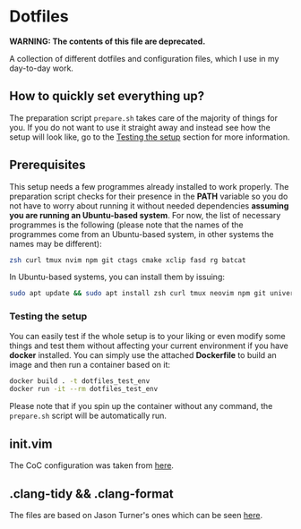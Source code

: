 # Dotfiles

**WARNING: The contents of this file are deprecated.**

A collection of different dotfiles and configuration files, which I use in my day-to-day work.

## How to quickly set everything up?

The preparation script `prepare.sh` takes care of the majority of things for you. If you do not want to use it straight away and instead see how the setup will look like, go to the [Testing the setup](#testing-the-setup) section for more information.

## Prerequisites

This setup needs a few programmes already installed to work properly. The preparation script checks for their presence in the **PATH** variable so you do not have to worry about running it without needed dependencies **assuming you are running an Ubuntu-based system**. For now, the list of necessary programmes is the following (please note that the names of the programmes come from an Ubuntu-based system, in other systems the names may be different):

```bash
zsh curl tmux nvim npm git ctags cmake xclip fasd rg batcat
```


In Ubuntu-based systems, you can install them by issuing:

```bash
sudo apt update && sudo apt install zsh curl tmux neovim npm git universal-ctags cmake xclip fasd ripgrep bat
```


### Testing the setup

You can easily test if the whole setup is to your liking or even modify some things and test them without affecting your current environment if you have **docker** installed. You can simply use the attached **Dockerfile** to build an image and then run a container based on it:

```bash
docker build . -t dotfiles_test_env
docker run -it --rm dotfiles_test_env
```

Please note that if you spin up the container without any command, the `prepare.sh` script will be automatically run.

## init.vim

The CoC configuration was taken from [here](https://ianding.io/2019/07/29/configure-coc-nvim-for-c-c++-development/).

## .clang-tidy && .clang-format

The files are based on Jason Turner's ones which can be seen [here](https://github.com/lefticus/cpp_weekly_game_project).
